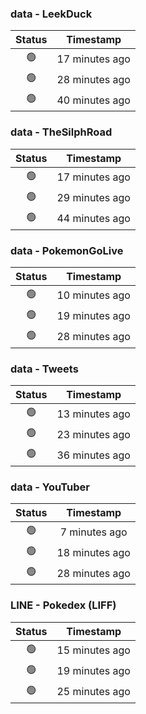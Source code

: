 ### data - LeekDuck
| Status | Timestamp |
|:------:|:---------:|
| 🟢 | 17 minutes ago |
| 🟢 | 28 minutes ago |
| 🟢 | 40 minutes ago |

### data - TheSilphRoad
| Status | Timestamp |
|:------:|:---------:|
| 🟢 | 17 minutes ago |
| 🟢 | 29 minutes ago |
| 🟢 | 44 minutes ago |

### data - PokemonGoLive
| Status | Timestamp |
|:------:|:---------:|
| 🟢 | 10 minutes ago |
| 🟢 | 19 minutes ago |
| 🟢 | 28 minutes ago |

### data - Tweets
| Status | Timestamp |
|:------:|:---------:|
| 🟢 | 13 minutes ago |
| 🟢 | 23 minutes ago |
| 🟢 | 36 minutes ago |

### data - YouTuber
| Status | Timestamp |
|:------:|:---------:|
| 🟢 | 7 minutes ago |
| 🟢 | 18 minutes ago |
| 🟢 | 28 minutes ago |

### LINE - Pokedex (LIFF)
| Status | Timestamp |
|:------:|:---------:|
| 🟢 | 15 minutes ago |
| 🟢 | 19 minutes ago |
| 🟢 | 25 minutes ago |

